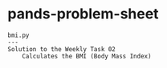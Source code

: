 # pands-problem-sheet
    bmi.py
    ---
    Solution to the Weekly Task 02
        Calculates the BMI (Body Mass Index)